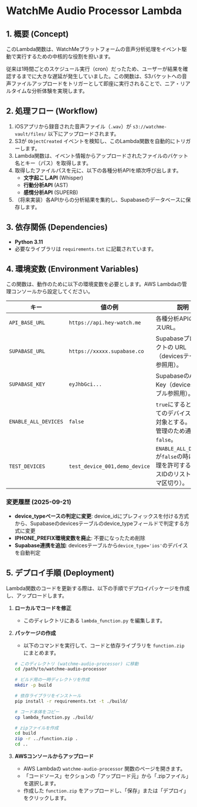 # WatchMe Audio Processor Lambda

## 1. 概要 (Concept)

このLambda関数は、WatchMeプラットフォームの音声分析処理をイベント駆動で実行するための中核的な役割を担います。

従来は1時間ごとのスケジュール実行（cron）だったため、ユーザーが結果を確認するまでに大きな遅延が発生していました。この関数は、S3バケットへの音声ファイルアップロードをトリガーとして即座に実行されることで、ニア・リアルタイムな分析体験を実現します。

## 2. 処理フロー (Workflow)

1.  iOSアプリから録音された音声ファイル（`.wav`）が `s3://watchme-vault/files/` 以下にアップロードされます。
2.  S3が `ObjectCreated` イベントを検知し、このLambda関数を自動的にトリガーします。
3.  Lambda関数は、イベント情報からアップロードされたファイルのバケット名とキー（パス）を取得します。
4.  取得したファイルパスを元に、以下の各種分析APIを順次呼び出します。
    - **文字起こしAPI** (Whisper)
    - **行動分析API** (AST)
    - **感情分析API** (SUPERB)
5.  （将来実装）各APIからの分析結果を集約し、Supabaseのデータベースに保存します。

## 3. 依存関係 (Dependencies)

- **Python 3.11**
- 必要なライブラリは `requirements.txt` に記載されています。

## 4. 環境変数 (Environment Variables)

この関数は、動作のために以下の環境変数を必要とします。AWS Lambdaの管理コンソールから設定してください。

| キー | 値の例 | 説明 |
| --- | --- | --- |
| `API_BASE_URL` | `https://api.hey-watch.me` | 各種分析APIのベースURL。 |
| `SUPABASE_URL` | `https://xxxxx.supabase.co` | Supabaseプロジェクトの URL（devicesテーブル参照用）。 |
| `SUPABASE_KEY` | `eyJhbGci...` | SupabaseのAnon Key（devicesテーブル参照用）。 |
| `ENABLE_ALL_DEVICES` | `false` | `true`にすると、すべてのデバイスを処理対象とする。コスト管理のため通常は`false`。 |
| `TEST_DEVICES` | `test_device_001,demo_device` | `ENABLE_ALL_DEVICES`が`false`の時に、処理を許可するデバイスIDのリスト（カンマ区切り）。 |

### 変更履歴 (2025-09-21)
- **device_typeベースの判定に変更**: device_idにプレフィックスを付ける方式から、Supabaseのdevicesテーブルのdevice_typeフィールドで判定する方式に変更
- **IPHONE_PREFIX環境変数を廃止**: 不要になったため削除
- **Supabase連携を追加**: devicesテーブルから`device_type='ios'`のデバイスを自動判定

## 5. デプロイ手順 (Deployment)

Lambda関数のコードを更新する際は、以下の手順でデプロイパッケージを作成し、アップロードします。

1.  **ローカルでコードを修正**
    - このディレクトリにある `lambda_function.py` を編集します。

2.  **パッケージの作成**
    - 以下のコマンドを実行して、コードと依存ライブラリを `function.zip` にまとめます。
    ```bash
    # このディレクトリ (watchme-audio-processor) に移動
    cd /path/to/watchme-audio-processor

    # ビルド用の一時ディレクトリを作成
    mkdir -p build

    # 依存ライブラリをインストール
    pip install -r requirements.txt -t ./build/

    # コード本体をコピー
    cp lambda_function.py ./build/

    # zipファイルを作成
    cd build
    zip -r ../function.zip .
    cd ..
    ```

3.  **AWSコンソールからアップロード**
    - AWS Lambdaの `watchme-audio-processor` 関数のページを開きます。
    - 「コードソース」セクションの「アップロード元」から「.zipファイル」を選択します。
    - 作成した `function.zip` をアップロードし、「保存」または「デプロイ」をクリックします。
